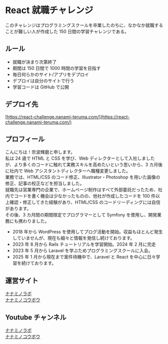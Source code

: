 # React 就職チャレンジ

このチャレンジはプログラミングスクールを卒業したのちに、なかなか就職することが難しい人が作成した 150 日間の学習チャレンジである。

## ルール

- 就職が決まり次第終了
- 期間は 150 日間で 1000 時間の学習を目指す
- 毎日何らかのサイト/アプリをデプロイ
- デプロイは自分のサイトで行う
- 学習コードは GitHub で公開

## デプロイ先

[https://react-challenge.nanami-teruma.com/](https://react-challenge.nanami-teruma.com/)

## プロフィール

こんにちは！奈波輝磨と申します。  
私は 24 歳で HTML と CSS を学び、Web ディレクターとして入社しましたが、より多くのコードに触れて実務スキルを高めたいという思いから、3 カ月後に社内で Web アシスタントディレクターへ職種変更しました。  
業務では、HTML/CSS のコード修正、Illustrator・Photoshop を用いた画像の修正、記事の校正などを担当しました。  
就職先は営業専門の企業で、ホームページ制作はすべて外部委託だったため、社内でコードを書く機会は少なかったものの、他社が作成したコードを 100 件以上確認・修正してきた経験があり、HTML/CSS のコードリーディングには自信があります。  
その後、3 カ月間の期間限定でプログラマーとして Symfony を使用し、開発業務にも携わりました。

- 2018 年から WordPress を使用してブログ活動を開始。収益もほとんど発生していませんが、現在も細々と情報を発信し続けております。
- 2023 年 8 月から Rails チュートリアルを学習開始。2024 年 2 月に完走
- 2023 年 5 月から Laravel を学ぶためプログラミングスクールに入会。
- 2025 年 1 月から現在まで案件待機中で、Laravel と React を中心に日々学習を続けております。

## 運営サイト

[ナナミノラボ](https://nanami-teruma.net/)  
[ナナミノコウボウ](https://nanami-teruma.com/)

## Youtube チャンネル

[ナナミノラボ](https://studio.youtube.com/channel/UCJxSYBcOy2IkvV0sFsAXFyQ)  
[ナナミノコウボウ](https://studio.youtube.com/channel/UCEpy035A-qyexVvnZXe1vTw)
